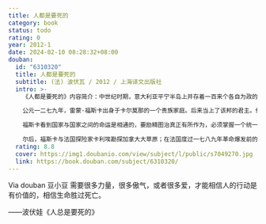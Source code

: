 ```yaml
---
title: 人都是要死的
category: book
status: todo
rating: 0
year: 2012-1
date: 2024-02-10 08:28:32+08:00
douban:
  id: "6310320"
  title: 人都是要死的
  subtitle: (法) 波伏瓦 / 2012 / 上海译文出版社
  intro: >-
    《人都是要死的》内容简介：中世纪时期，意大利亚平宁半岛上并存着一百来个各自为政的小城邦，频年相互攻战，企图争雄称霸。城邦权力的建立依靠暴力和阴谋。君主们的生活骄奢淫逸，党同伐异，政权的更迭异常迅速。 

    公元一二七九年，雷蒙·福斯卡出身于卡尔莫那的一个贵族家庭。后来当上了该邦的君主。他努力振兴城邦，欲与当时强盛的佛罗伦萨、热那亚等并驾齐驱。可是他感到人生须臾，无法在短短几十年的岁月中治理好一个国家。他盼望长生不老。在一次偶然的机会，他从一名老乞丐手里取得来自埃及的不死药，服下后以为从此可以轰轰烈烈地干一番事业。意大利各城邦争权夺利的结果，反而招致法国势力的入侵。 

    福斯卡看到国家与国家之间的命运是相通的，要励精图治真正有所作为，必须掌握一个统一的宇宙。他不惜把卡尔莫那献给疆域庞大的日耳曼神圣罗马帝国，自己充当皇帝的谋士。帝国皇帝查理五世在位四十年，不但没有如愿地建立依照基督教教义行事的世界帝国，反忙于镇压各地诸侯的兴起与叛乱。兵连祸结，帝国分崩离析，基督教也分裂成新旧两派。在新发现的美洲大陆上，欧洲殖民者推行种族灭绝政策，贪得无厌，强占尽可能多的土地，使原来庞大昌盛的印加帝国、玛雅城镇、阿兹特克民族的家园只剩下一堆废墟。福斯卡看到这种情景心灰意懒，认为统一的宇宙是不存在的，存在的只是分裂的人。一个人形成一个宇宙，他的内心是无法窥透的。一个人妄想为他人建立的幸福秩序，在他人眼里可能是一种灾难。在这些短暂、多若恒沙而又各不相干的心灵中，能不能找到可以共同依据作为真理的东西？他无法肯定。一个人唯一能做的好事，是按照自己的良心行动，其结果则难以预测。除此以外，人不能有其他奢望。 

    尔后，福斯卡与法国探险家卡利埃勘探加拿大大草原；在法国度过一七八九年革命爆发前的启蒙时期；参加一八三〇年推翻波旁王朝的群众起义；目睹一八四八年席卷欧洲、使工人阶级登上国际政治舞台的革命运动。在与普通人的接触中，福斯卡逐渐明白：人生虽然短促，谁都无法避免死亡，但是每个人的心中都潜伏着铄石流金的生命岩浆，在出生与死亡之间的生命过程中，一旦得到诱发和机遇，会做出惊天动地的大事，人还是可以有所作为的。从历史的角度看，一时的胜利会成为日后失败的伏笔，一时的失败也可能是日后胜利的种子。从有限的人生来看，一切成就还是具体而微的，胜利来临而失败未至的时刻人总是征服者，不管未来如何是奈何他不得的。福斯卡又看到，有了这样的信念，值得人去珍惜自己有限的生命；为了实现这样的信念，又值得人去献出自己宝贵的生命。生命一代代往下传，使人始终有爱，有恨，有微笑，有眼泪，充满了理想和希望。
  rating: 8.8
  cover: https://img1.doubanio.com/view/subject/l/public/s7049270.jpg
  link: https://book.douban.com/subject/6310320/
---
```


Via douban 豆小豆 需要很多力量，很多傲气，或者很多爱，才能相信人的行动是有价值的，相信生命胜过死亡。

——波伏娃《人总是要死的》
